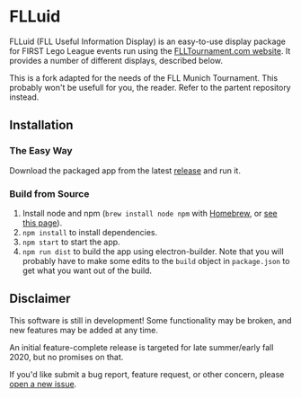 # FLLuid

FLLuid (FLL Useful Information Display) is an easy-to-use display package for FIRST Lego League events run using the [FLLTournament.com website](http://flltournament.com). It provides a number of different displays, described below.


This is a fork adapted for the needs of the FLL Munich Tournament. This probably won't be usefull for you, the reader. Refer to the partent repository instead.

## Installation

### The Easy Way

Download the packaged app from the latest [release](https://github.com/johnholbrook/flluid/releases) and run it.

### Build from Source

1. Install node and npm (`brew install node npm` with [Homebrew](https://brew.sh), or [see this page](https://nodejs.org/en/download/)).
2. `npm install` to install dependencies.
3. `npm start` to start the app.
4. `npm run dist` to build the app using electron-builder. Note that you will probably have to make some edits to the `build` object in `package.json` to get what you want out of the build.

## Disclaimer

This software is still in development! Some functionality may be broken, and new features may be added at any time.

An initial feature-complete release is targeted for late summer/early fall 2020, but no promises on that.

If you'd like submit a bug report, feature request, or other concern, please [open a new issue](https://github.com/johnholbrook/flluid/issues/new).
